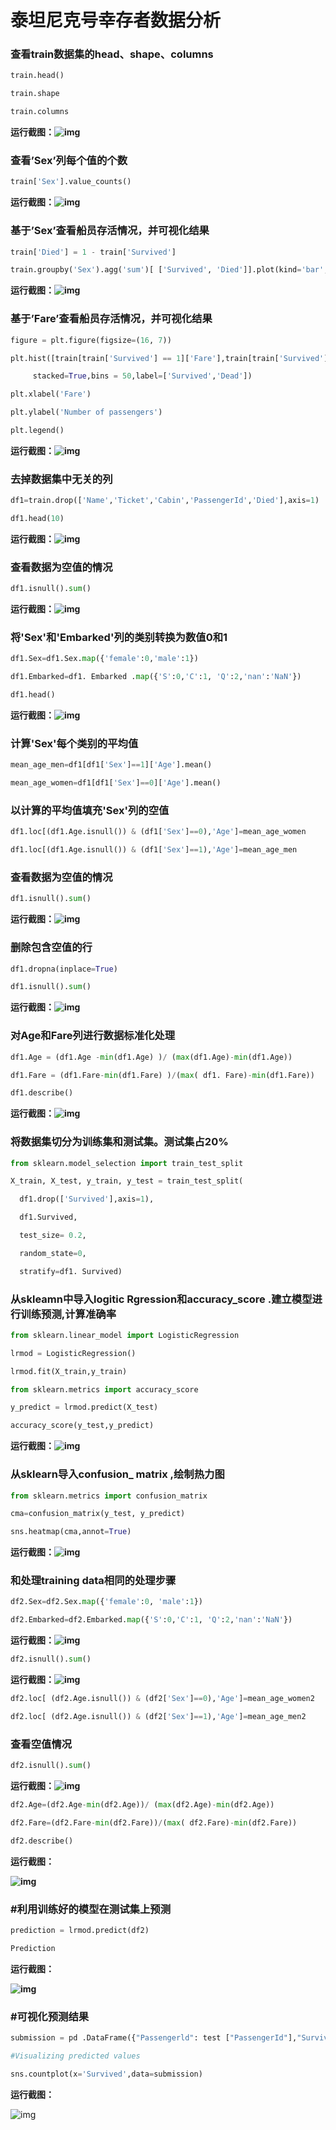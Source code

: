 # 泰坦尼克号幸存者数据分析

### **查看train数据集的head、shape、columns**

```python
train.head()

train.shape

train.columns
```

**运行截图：![img](file:///C:/Users/15095.000/AppData/Local/Temp/msohtmlclip1/01/clip_image002.jpg)**

### **查看’Sex’列每个值的个数**

```python
train['Sex'].value_counts()
```

**运行截图：![img](file:///C:/Users/15095.000/AppData/Local/Temp/msohtmlclip1/01/clip_image004.jpg)**

### **基于’Sex’查看船员存活情况，并可视化结果**

```python
train['Died'] = 1 - train['Survived']

train.groupby('Sex').agg('sum')[ ['Survived', 'Died']].plot(kind='bar',figsize=(10,5),stacked=True)
```

**运行截图：![img](file:///C:/Users/15095.000/AppData/Local/Temp/msohtmlclip1/01/clip_image006.jpg)**

### **基于’Fare’查看船员存活情况，并可视化结果**

```python
figure = plt.figure(figsize=(16, 7))

plt.hist([train[train['Survived'] == 1]['Fare'],train[train['Survived'] == 0]['Fare']],

​     stacked=True,bins = 50,label=['Survived','Dead'])

plt.xlabel('Fare')

plt.ylabel('Number of passengers')

plt.legend()
```

**运行截图：![img](file:///C:/Users/15095.000/AppData/Local/Temp/msohtmlclip1/01/clip_image008.jpg)**

### **去掉数据集中无关的列**

```python
df1=train.drop(['Name','Ticket','Cabin','PassengerId','Died'],axis=1)

df1.head(10)
```

**运行截图：![img](file:///C:/Users/15095.000/AppData/Local/Temp/msohtmlclip1/01/clip_image010.jpg)**

### **查看数据为空值的情况**

```python
df1.isnull().sum()
```

**运行截图：![img](file:///C:/Users/15095.000/AppData/Local/Temp/msohtmlclip1/01/clip_image012.jpg)**

### **将'Sex'和'Embarked'列的类别转换为数值0和1**

```python
df1.Sex=df1.Sex.map({'female':0,'male':1})

df1.Embarked=df1. Embarked .map({'S':0,'C':1, 'Q':2,'nan':'NaN'})

df1.head()
```

**运行截图：![img](file:///C:/Users/15095.000/AppData/Local/Temp/msohtmlclip1/01/clip_image014.jpg)**

### **计算'Sex'每个类别的平均值**

```python
mean_age_men=df1[df1['Sex']==1]['Age'].mean()

mean_age_women=df1[df1['Sex']==0]['Age'].mean()
```

### **以计算的平均值填充'Sex'列的空值**

```python
df1.loc[(df1.Age.isnull()) & (df1['Sex']==0),'Age']=mean_age_women

df1.loc[(df1.Age.isnull()) & (df1['Sex']==1),'Age']=mean_age_men
```

### **查看数据为空值的情况**

```python
df1.isnull().sum()
```

**运行截图：![img](file:///C:/Users/15095.000/AppData/Local/Temp/msohtmlclip1/01/clip_image016.jpg)**

### **删除包含空值的行**

```python
df1.dropna(inplace=True)

df1.isnull().sum()
```

**运行截图：![img](file:///C:/Users/15095.000/AppData/Local/Temp/msohtmlclip1/01/clip_image018.jpg)**

### **对Age和Fare列进行数据标准化处理**

```python
df1.Age = (df1.Age -min(df1.Age) )/ (max(df1.Age)-min(df1.Age))

df1.Fare = (df1.Fare-min(df1.Fare) )/(max( df1. Fare)-min(df1.Fare))

df1.describe()
```

**运行截图：![img](file:///C:/Users/15095.000/AppData/Local/Temp/msohtmlclip1/01/clip_image020.jpg)**

### **将数据集切分为训练集和测试集。测试集占20%**

```python
from sklearn.model_selection import train_test_split

X_train, X_test, y_train, y_test = train_test_split(

  df1.drop(['Survived'],axis=1),

  df1.Survived,

  test_size= 0.2,

  random_state=0,

  stratify=df1. Survived)
```

### **从skleamn中导入logitic Rgression和accuracy_score .建立模型进行训练预测,计算准确率**

```python
from sklearn.linear_model import LogisticRegression

lrmod = LogisticRegression()

lrmod.fit(X_train,y_train)

from sklearn.metrics import accuracy_score

y_predict = lrmod.predict(X_test)

accuracy_score(y_test,y_predict)
```

**运行截图：![img](file:///C:/Users/15095.000/AppData/Local/Temp/msohtmlclip1/01/clip_image021.png)**

### **从sklearn导入confusion_ matrix ,绘制热力图**

```python
from sklearn.metrics import confusion_matrix

cma=confusion_matrix(y_test, y_predict)

sns.heatmap(cma,annot=True)
```

**运行截图：![img](file:///C:/Users/15095.000/AppData/Local/Temp/msohtmlclip1/01/clip_image023.jpg)**

### **和处理training data相同的处理步骤**

```python
df2.Sex=df2.Sex.map({'female':0, 'male':1})

df2.Embarked=df2.Embarked.map({'S':0,'C':1, 'Q':2,'nan':'NaN'})
```

**运行截图：![img](file:///C:/Users/15095.000/AppData/Local/Temp/msohtmlclip1/01/clip_image025.jpg)**

```python
df2.isnull().sum()
```

**运行截图：![img](file:///C:/Users/15095.000/AppData/Local/Temp/msohtmlclip1/01/clip_image027.jpg)**

```python
df2.loc[ (df2.Age.isnull()) & (df2['Sex']==0),'Age']=mean_age_women2

df2.loc[ (df2.Age.isnull()) & (df2['Sex']==1),'Age']=mean_age_men2
```

### **查看空值情况**

```python
df2.isnull().sum()
```

**运行截图：![img](file:///C:/Users/15095.000/AppData/Local/Temp/msohtmlclip1/01/clip_image029.jpg)**

```python
df2.Age=(df2.Age-min(df2.Age))/ (max(df2.Age)-min(df2.Age))

df2.Fare=(df2.Fare-min(df2.Fare))/(max( df2.Fare)-min(df2.Fare))

df2.describe()
```

**运行截图：**

**![img](file:///C:/Users/15095.000/AppData/Local/Temp/msohtmlclip1/01/clip_image031.jpg)**

### **#利用训练好的模型在测试集上预测**

```python
prediction = lrmod.predict(df2)

Prediction
```

**运行截图：**

**![img](file:///C:/Users/15095.000/AppData/Local/Temp/msohtmlclip1/01/clip_image033.jpg)**

### **#可视化预测结果**

```python
submission = pd .DataFrame({"Passengerld": test ["PassengerId"],"Survived": prediction})

#Visualizing predicted values

sns.countplot(x='Survived',data=submission)
```

**运行截图：**

![img](file:///C:/Users/15095.000/AppData/Local/Temp/msohtmlclip1/01/clip_image035.jpg)